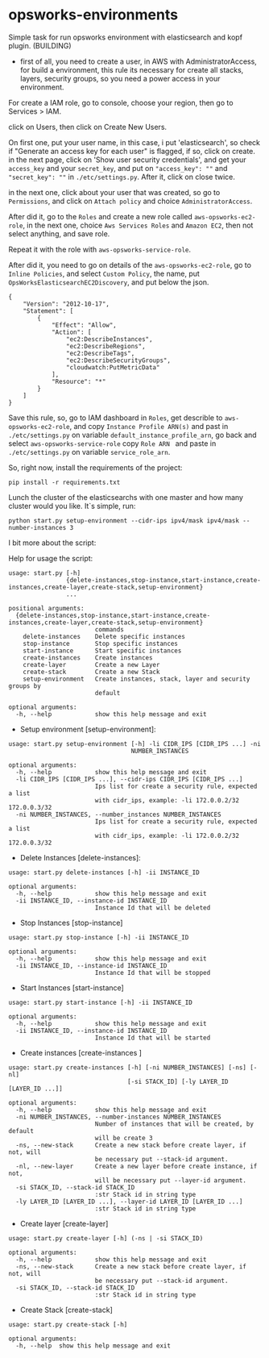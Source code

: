 # opsworks-environments
Simple task for run opsworks environment with elasticsearch and kopf plugin. (BUILDING)

* first of all, you need to create a user, in AWS with AdministratorAccess, for build a environment,
this rule its necessary for create all stacks, layers, security groups, so you need a power access in your environment.

For create a IAM role, go to console, choose your region, then go to Services > IAM.

click on Users, then click on Create New Users.

On first one, put your user name, in this case, i put 'elasticsearch', so check if "Generate an access key for each user" is flagged, if so, click on create.
in the next page, click on 'Show user security credentials', and get your `access_key` and your `secret_key`, and put on
`"access_key": ""` and `"secret_key": ""` in `./etc/settings.py`.
After it, click on close twice.


in the next one, click about your user that was created, so go to `Permissions`, and click on `Attach policy` and choice `AdministratorAccess`.

After did it, go to the `Roles` and create a new role called `aws-opsworks-ec2-role`, in the next one, choice `Aws Services Roles` and `Amazon EC2`, then not select anything, and save role.

Repeat it with the role with `aws-opsworks-service-role`.

After did it, you need to go on details of the `aws-opsworks-ec2-role`, go to `Inline Policies`, and select `Custom Policy`, the name, put `OpsWorksElasticsearchEC2Discovery`, and put below the json.

```
{
    "Version": "2012-10-17",
    "Statement": [
        {
            "Effect": "Allow",
            "Action": [
                "ec2:DescribeInstances",
                "ec2:DescribeRegions",
                "ec2:DescribeTags",
                "ec2:DescribeSecurityGroups",
                "cloudwatch:PutMetricData"
            ],
            "Resource": "*"
        }
    ]
}
```
Save this rule, so, go to IAM dashboard in `Roles`, get describle to `aws-opsworks-ec2-role`, and copy `Instance Profile ARN(s)` and past in `./etc/settings.py` on variable `default_instance_profile_arn`, go back and select `aws-opsworks-service-role` copy `Role ARN ` and paste in `./etc/settings.py` on variable `service_role_arn`.


So, right now, install the requirements of the project:

```
pip install -r requirements.txt
```

Lunch the cluster of the elasticsearchs with one master and how many cluster would you like. It`s simple, run:
```
python start.py setup-environment --cidr-ips ipv4/mask ipv4/mask --number-instances 3
```


I bit more about the script:

Help for usage the script:
```
usage: start.py [-h]
                {delete-instances,stop-instance,start-instance,create-instances,create-layer,create-stack,setup-environment}
                ...

positional arguments:
  {delete-instances,stop-instance,start-instance,create-instances,create-layer,create-stack,setup-environment}
                        commands
    delete-instances    Delete specific instances
    stop-instance       Stop specific instances
    start-instance      Start specific instances
    create-instances    Create instances
    create-layer        Create a new Layer
    create-stack        Create a new Stack
    setup-environment   Create instances, stack, layer and security groups by
                        default

optional arguments:
  -h, --help            show this help message and exit
```

* Setup environment [setup-environment]:

```
usage: start.py setup-environment [-h] -li CIDR_IPS [CIDR_IPS ...] -ni
                                  NUMBER_INSTANCES

optional arguments:
  -h, --help            show this help message and exit
  -li CIDR_IPS [CIDR_IPS ...], --cidr-ips CIDR_IPS [CIDR_IPS ...]
                        Ips list for create a security rule, expected a list
                        with cidr_ips, example: -li 172.0.0.2/32 172.0.0.3/32
  -ni NUMBER_INSTANCES, --number_instances NUMBER_INSTANCES
                        Ips list for create a security rule, expected a list
                        with cidr_ips, example: -li 172.0.0.2/32 172.0.0.3/32
```

* Delete Instances [delete-instances]:
```
usage: start.py delete-instances [-h] -ii INSTANCE_ID

optional arguments:
  -h, --help            show this help message and exit
  -ii INSTANCE_ID, --instance-id INSTANCE_ID
                        Instance Id that will be deleted
```

* Stop Instances [stop-instance]
```
usage: start.py stop-instance [-h] -ii INSTANCE_ID

optional arguments:
  -h, --help            show this help message and exit
  -ii INSTANCE_ID, --instance-id INSTANCE_ID
                        Instance Id that will be stopped
```

* Start Instances [start-instance]
```
usage: start.py start-instance [-h] -ii INSTANCE_ID

optional arguments:
  -h, --help            show this help message and exit
  -ii INSTANCE_ID, --instance-id INSTANCE_ID
                        Instance Id that will be started
```

* Create instances [create-instances ]

```
usage: start.py create-instances [-h] [-ni NUMBER_INSTANCES] [-ns] [-nl]
                                 [-si STACK_ID] [-ly LAYER_ID [LAYER_ID ...]]

optional arguments:
  -h, --help            show this help message and exit
  -ni NUMBER_INSTANCES, --number-instances NUMBER_INSTANCES
                        Number of instances that will be created, by default
                        will be create 3
  -ns, --new-stack      Create a new stack before create layer, if not, will
                        be necessary put --stack-id argument.
  -nl, --new-layer      Create a new layer before create instance, if not,
                        will be necessary put --layer-id argument.
  -si STACK_ID, --stack-id STACK_ID
                        :str Stack id in string type
  -ly LAYER_ID [LAYER_ID ...], --layer-id LAYER_ID [LAYER_ID ...]
                        :str Stack id in string type
```

* Create layer [create-layer]
```
usage: start.py create-layer [-h] (-ns | -si STACK_ID)

optional arguments:
  -h, --help            show this help message and exit
  -ns, --new-stack      Create a new stack before create layer, if not, will
                        be necessary put --stack-id argument.
  -si STACK_ID, --stack-id STACK_ID
                        :str Stack id in string type
```

* Create Stack [create-stack]
```
usage: start.py create-stack [-h]

optional arguments:
  -h, --help  show this help message and exit
```

